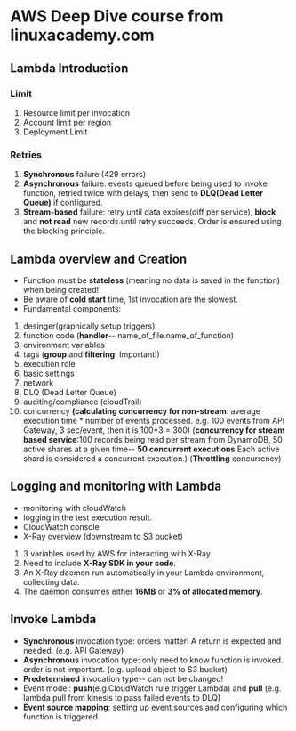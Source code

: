 # AWS Deep Dive course from linuxacademy.com

## Lambda Introduction
### Limit
 1. Resource limit per invocation
 2. Account limit per region
 3. Deployment Limit
### Retries
 1. **Synchronous** failure (429 errors)
 2. **Asynchronous** failure: events queued before being used to invoke function, retried twice with delays, then send to **DLQ(Dead Letter Queue)** if configured.
 3. **Stream-based** failure: retry until data expires(diff per service), **block** and **not read** new records until retry succeeds. Order is ensured using the blocking principle.

## Lambda overview and Creation
* Function must be **stateless** (meaning no data is saved in the function) when being created!
* Be aware of **cold start** time, 1st invocation are the slowest.
* Fundamental components:
 1. desinger(graphically setup triggers)
 2. function code (**handler**-- name_of_file.name_of_function)
 3. environment variables
 4. tags (**group** and **filtering**! Important!)
 5. execution role
 6. basic settings
 7. network
 8. DLQ (Dead Letter Queue)
 9. auditing/compliance (cloudTrail)
 10. concurrency **(calculating concurrency for non-stream**: average execution time * number of events processed. e.g. 100 events from API Gateway, 3 sec/event, then it is 100*3 = 300) (**concurrency for stream based service**:100 records being read per stream from DynamoDB, 50 active shares at a given time-- **50 concurrent executions** Each active shard is considered a concurrent execution.) (**Throttling** concurrency)

## Logging and monitoring with Lambda
* monitoring with cloudWatch
* logging in the test execution result.
* CloudWatch console
* X-Ray overview (downstream to S3 bucket)
 1. 3 variables used by AWS for interacting with X-Ray
 2. Need to include **X-Ray SDK in your code**.
 3. An X-Ray daemon run automatically in your Lambda environment, collecting data.
 4. The daemon consumes either **16MB** or **3% of allocated memory**.

## Invoke Lambda
* **Synchronous** invocation type: orders matter! A return is expected and needed. (e.g. API Gateway)
* **Asynchronous** invocation type: only need to know function is invoked. order is not important. (e.g. upload object to S3 bucket)
* **Predetermined** invocation type-- can not be changed!
* Event model: **push**(e.g.CloudWatch rule trigger Lambda) and **pull** (e.g. lambda pull from kinesis to pass failed events to DLQ)
* **Event source mapping**: setting up event sources and configuring which function is triggered.

